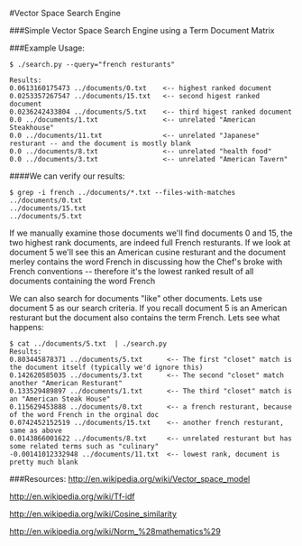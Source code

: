#Vector Space Search Engine 

###Simple Vector Space Search Engine using a Term Document Matrix

###Example Usage:
```
$ ./search.py --query="french resturants"

Results:
0.0613160175473 ../documents/0.txt    <-- highest ranked document
0.0253357267547 ../documents/15.txt   <-- second higest ranked document
0.0236242433804 ../documents/5.txt    <-- third higest ranked document
0.0 ../documents/1.txt                <-- unrelated "American Steakhouse"
0.0 ../documents/11.txt               <-- unrelated "Japanese" resturant -- and the document is mostly blank 
0.0 ../documents/8.txt                <-- unrelated "health food"
0.0 ../documents/3.txt                <-- unrelated "American Tavern"
```

####We can verify our results:
```
$ grep -i french ../documents/*.txt --files-with-matches
../documents/0.txt
../documents/15.txt
../documents/5.txt

```

If we manually examine those documents we'll find documents 0 and 15, the two highest rank documents, are indeed full French resturants.  If we look at document 5 we'll see this an American cusine resturant and the document merley contains the word French in discussing how the Chef's broke with French conventions -- therefore it's the lowest ranked result of all documents containing the word French


We can also search for documents "like" other documents. Lets use document 5 as our search criteria. If you recall document 5 is an American resturant but the document also contains the term French.  Lets see what happens: 
```
$ cat ../documents/5.txt  | ./search.py 
Results:
0.803445878371 ../documents/5.txt      <-- The first "closet" match is the document itself (typically we'd ignore this)
0.142620585035 ../documents/3.txt      <-- The second "closet" match another "American Resturant"
0.133529489897 ../documents/1.txt      <-- The third "closet" match is an "American Steak House"
0.115629453888 ../documents/0.txt      <-- a french resturant, because of the word French in the orginal doc 
0.0742452152519 ../documents/15.txt    <-- another french resturant, same as above
0.0143866001622 ../documents/8.txt     <-- unrelated resturant but has some related terms such as "culinary"
-0.00141012332948 ../documents/11.txt  <-- lowest rank, document is pretty much blank
```

###Resources:
http://en.wikipedia.org/wiki/Vector_space_model

http://en.wikipedia.org/wiki/Tf-idf

http://en.wikipedia.org/wiki/Cosine_similarity

http://en.wikipedia.org/wiki/Norm_%28mathematics%29



